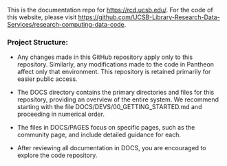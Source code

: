 This is the documentation repo for https://rcd.ucsb.edu/. For the code of this website, please visit https://github.com/UCSB-Library-Research-Data-Services/research-computing-data-code.

### Project Structure:

* Any changes made in this GitHub repository apply only to this repository. Similarly, any modifications made to the code in Pantheon affect only that environment. This repository is retained primarily for easier public access.

* The DOCS directory contains the primary directories and files for this repository, providing an overview of the entire system. We recommend starting with the file DOCS/DEVS/00_GETTING_STARTED.md and proceeding in numerical order.

* The files in DOCS/PAGES focus on specific pages, such as the community page, and include detailed guidance for each.

* After reviewing all documentation in DOCS, you are encouraged to explore the code repository.

